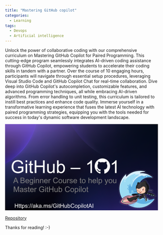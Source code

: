 ```yaml
---
title: "Mastering GitHub copilot"
categories:
  - Learning
tags:
  - Devops
  - Artificial intelligence
---
```


Unlock the power of collaborative coding with our comprehensive curriculum on Mastering GitHub Copilot for Paired Programming. This cutting-edge program seamlessly integrates AI-driven coding assistance through GitHub Copilot, empowering students to accelerate their coding skills in tandem with a partner. Over the course of 10 engaging hours, participants will navigate through essential setup procedures, leveraging Visual Studio Code and GitHub Copilot Chat for real-time collaboration. Dive deep into GitHub Copilot's autocompletion, customizable features, and advanced programming techniques, all while embracing AI-driven algorithms. From error handling to unit testing, this curriculum is tailored to instill best practices and enhance code quality. Immerse yourself in a transformative learning experience that fuses the latest AI technology with paired programming strategies, equipping you with the tools needed for success in today's dynamic software development landscape.

![img](../assets/images/2024-01-05-mastering-github-copilot.png)

[Repository](https://github.com/microsoft/Mastering-GitHub-Copilot-for-Paired-Programming)

Thanks for reading! :-)
